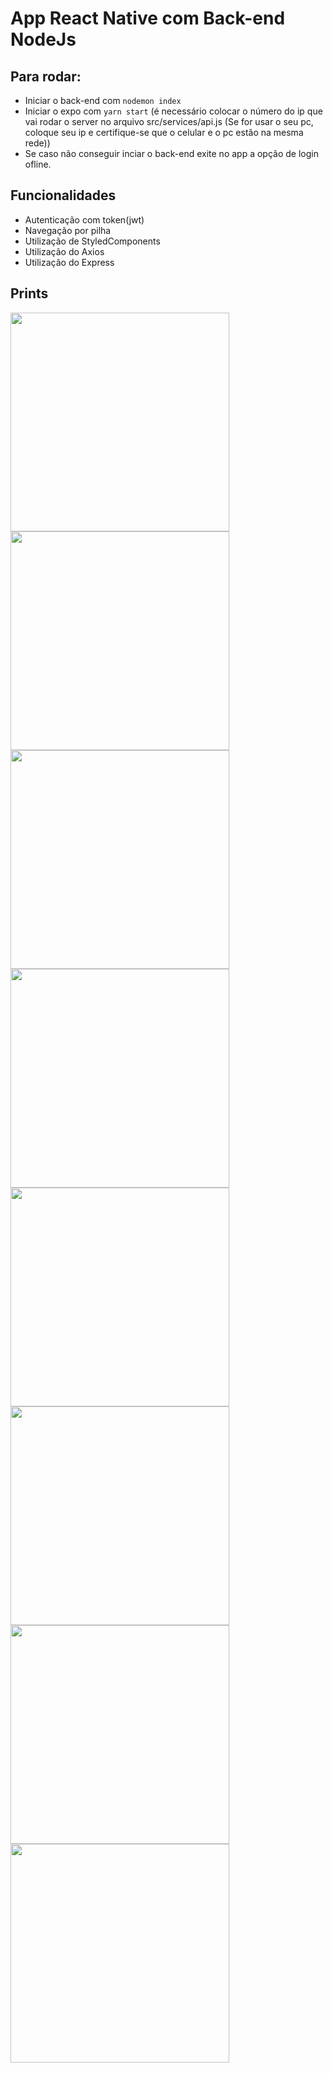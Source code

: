 # App React Native com Back-end NodeJs
## Para rodar:
- Iniciar o back-end com `nodemon index`
- Iniciar o expo com `yarn start` (é necessário colocar o número do ip que vai rodar o server no arquivo src/services/api.js (Se for usar o seu pc, coloque seu ip e certifique-se que o celular e o pc estão na mesma rede))
- Se caso não conseguir inciar o back-end exite no app a opção de login ofline.

## Funcionalidades
- Autenticação com token(jwt)
- Navegação por pilha
- Utilização de StyledComponents 
- Utilização do Axios
- Utilização do Express 

## Prints
<img src="https://gitlab.com/fellipe-s-brandao/capacitacao-mobile/-/raw/main/telaLogin.jpeg" width="350">

<img src="https://gitlab.com/fellipe-s-brandao/capacitacao-mobile/-/raw/main/telaLogiErro.jpeg" width="350">

<img src="https://gitlab.com/fellipe-s-brandao/capacitacao-mobile/-/raw/main/TelaCadastro.jpeg" width="350">

<img src="https://gitlab.com/fellipe-s-brandao/capacitacao-mobile/-/raw/main/TelaInicia1.jpeg" width="350">

<img src="https://gitlab.com/fellipe-s-brandao/capacitacao-mobile/-/raw/main/TelaInicioCard1.jpeg" width="350">

<img src="https://gitlab.com/fellipe-s-brandao/capacitacao-mobile/-/raw/main/TelaInicioCard2.jpeg" width="350">

<img src="https://gitlab.com/fellipe-s-brandao/capacitacao-mobile/-/raw/main/TelaInicia2.jpeg" width="350">

<img src="https://gitlab.com/fellipe-s-brandao/capacitacao-mobile/-/raw/main/TelaInicialOfline.jpeg" width="350">
